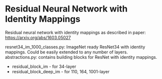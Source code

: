 # Residual Neural Network with Identity Mappings

Residual neural network with identity mappings as described in paper:
https://arxiv.org/abs/1603.05027

resnet34_im_1000_classes.py: ImageNet ready ResNet34 with identity mappings. Could be easily extended to any number of layers.
abstractions.py: contains building blocks for ResNet with identity mappings. 
- residual_block_im - for 34-layer
- residual_block_deep_im - for 110, 164, 1001-layer
